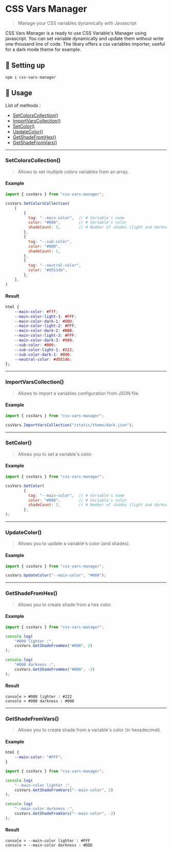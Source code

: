 # CSS Vars Manager
> Manage your CSS variables dynamically with Javascript

CSS Vars Manager is a ready to use CSS Variable's Manager using javascript.
You can set variable dynamically and update them without write one thousand line of code.
The libary offers a css variables importer, useful for a dark mode theme for example.

## 🚀 Setting up

```
npm i css-vars-manager
```

## 🔦 Usage

List of methods :

- [SetColorsCollection()](#SetColorsCollection())
- [ImportVarsCollection()](#ImportVarsCollection())
- [SetColor()](#SetColor())
- [UpdateColor()](#UpdateColor())
- [GetShadeFromHex()](#GetShadeFromHex())
- [GetShadeFromVars()](#GetShadeFromVars())

-----------

### SetColorsCollection()

> Allows to set multiple colors variables from an array.

#### Example
```javascript
import { cssVars } from "css-vars-manager";

cssVars.SetColorsCollection(
    [
        {
          tag: "--main-color",  // # Variable's name
          color: "#000",        // # Variable's color
          shadeCount: 3,        // # Number of shades (light and darkness)
        },
        {
          tag: "--sub-color",
          color: "#000",
          shadeCount: 1,
        },
        {
          tag: "--neutral-color",
          color: "#d5514b",
        },
    ],
)
```
#### Result
```css
html {
    --main-color: #fff;
    --main-color-light-1: #FFF;
    --main-color-dark-1: #DDD;
    --main-color-light-2: #FFF;
    --main-color-dark-2: #BBB;
    --main-color-light-3: #FFF;
    --main-color-dark-3: #999;
    --sub-color: #000;
    --sub-color-light-1: #222;
    --sub-color-dark-1: #000;
    --neutral-color: #d5514b;
};
```

-----------

### ImportVarsCollection()

> Allows to import a variables configuration from JSON file.

#### Example
```javascript
import { cssVars } from "css-vars-manager";

cssVars.ImportVarsCollection("/static/theme/dark.json");
```

-----------

### SetColor()

> Allows you to set a variable's color.

#### Example
```javascript
import { cssVars } from "css-vars-manager";

cssVars.SetColor(
        {
          tag: "--main-color",  // # Variable's name
          color: "#000",        // # Variable's color
          shadeCount: 3,        // # Number of shades (light and darkness)
        },
);
```

-----------

### UpdateColor()

> Allows you to update a variable's color (and shades).

#### Example
```javascript
import { cssVars } from "css-vars-manager";

cssVars.UpdateColor("--main-color", "#000");
```

-----------

### GetShadeFromHex()

> Allows you to create shade from a hex color.

#### Example
```javascript
import { cssVars } from "css-vars-manager";

console.log(
    "#000 lighter :",
    cssVars.GetShadeFromHex("#000", 2)
);

console.log(
    "#000 darkness :",
    cssVars.GetShadeFromHex("#000", -2)
);
```

#### Result
```
console > #000 lighter : #222
console > #000 darkness : #000
```

-----------

### GetShadeFromVars()

> Allows you to create shade from a variable's color (in hexadecimal).

#### Example
```css
html {
    --main-color: "#FFF";
}
```
```javascript
import { cssVars } from "css-vars-manager";

console.log(
    "--main-color lighter :",
    cssVars.GetShadeFromVars("--main-color", 2)
);

console.log(
    "--main-color darkness :",
    cssVars.GetShadeFromVars("--main-color", -2)
);
```

#### Result
```
console > --main-color lighter : #FFF
console > --main-color darkness : #DDD
```
